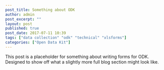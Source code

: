 ```yaml
---
post_title: Something about ODK
author: admin
post_excerpt: ""
layout: post
published: true
post_date: 2017-07-11 10:39
tags: ["data collection" "odk" "technical" "xlsforms"]
categories: ["Open Data Kit"]
---
```


This post is a placeholder for something about writing forms for ODK. Designed to show off what a slightly more full blog section might look like.
